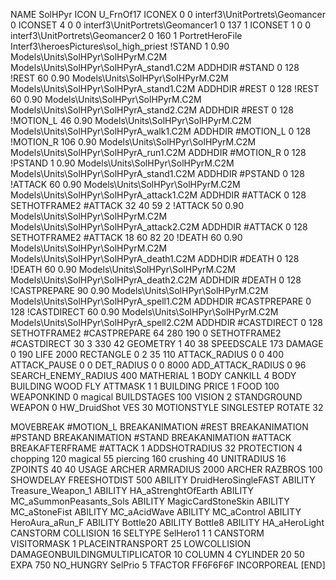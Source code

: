 NAME SolHPyr
ICON U_FrnOf17
ICONEX 0 0 interf3\UnitPortrets\Geomancer 0
ICONSET 4 0 0 interf3\UnitPortrets\Geomancer1 0 137 1
ICONSET 1 0 0 interf3\UnitPortrets\Geomancer2 0 160 1
PortretHeroFile Interf3\heroesPictures\sol_high_priest
!STAND          1 0.90 Models\Units\SolHPyr\SolHPyrM.C2M Models\Units\SolHPyr\SolHPyrA_stand1.C2M
ADDHDIR #STAND 0 128
!REST          60 0.90 Models\Units\SolHPyr\SolHPyrM.C2M Models\Units\SolHPyr\SolHPyrA_stand1.C2M
ADDHDIR #REST 0 128
!REST          60 0.90 Models\Units\SolHPyr\SolHPyrM.C2M Models\Units\SolHPyr\SolHPyrA_stand2.C2M
ADDHDIR #REST 0 128
!MOTION_L      46 0.90 Models\Units\SolHPyr\SolHPyrM.C2M Models\Units\SolHPyr\SolHPyrA_walk1.C2M
ADDHDIR #MOTION_L 0 128                        	
!MOTION_R      106 0.90 Models\Units\SolHPyr\SolHPyrM.C2M Models\Units\SolHPyr\SolHPyrA_run1.C2M
ADDHDIR #MOTION_R 0 128
!PSTAND        1  0.90 Models\Units\SolHPyr\SolHPyrM.C2M Models\Units\SolHPyr\SolHPyrA_stand1.C2M
ADDHDIR #PSTAND 0 128 
!ATTACK        60 0.90 Models\Units\SolHPyr\SolHPyrM.C2M Models\Units\SolHPyr\SolHPyrA_attack1.C2M
ADDHDIR #ATTACK 0 128
SETHOTFRAME2 #ATTACK 32 40 59 2
!ATTACK        50 0.90 Models\Units\SolHPyr\SolHPyrM.C2M Models\Units\SolHPyr\SolHPyrA_attack2.C2M
ADDHDIR #ATTACK 0 128
SETHOTFRAME2 #ATTACK 18 60 82 20
!DEATH         60 0.90 Models\Units\SolHPyr\SolHPyrM.C2M Models\Units\SolHPyr\SolHPyrA_death1.C2M
ADDHDIR #DEATH 0 128
!DEATH         60 0.90 Models\Units\SolHPyr\SolHPyrM.C2M Models\Units\SolHPyr\SolHPyrA_death2.C2M
ADDHDIR #DEATH 0 128
!CASTPREPARE   90 0.90 Models\Units\SolHPyr\SolHPyrM.C2M Models\Units\SolHPyr\SolHPyrA_spell1.C2M
ADDHDIR #CASTPREPARE 0 128
!CASTDIRECT    60 0.90 Models\Units\SolHPyr\SolHPyrM.C2M Models\Units\SolHPyr\SolHPyrA_spell2.C2M
ADDHDIR #CASTDIRECT 0 128
SETHOTFRAME2 #CASTPREPARE 64 280 190 0
SETHOTFRAME2 #CASTDIRECT 30 3 330 42
GEOMETRY 1 40 38
SPEEDSCALE 173
DAMAGE   0 190
LIFE     2000
RECTANGLE 0 2 35 110
ATTACK_RADIUS 0 0 400
ATTACK_PAUSE 0 0
DET_RADIUS 0 0 8000
ADD_ATTACK_RADIUS 0 96
SEARCH_ENEMY_RADIUS 400
MATHERIAL 1 BODY
CANKILL 4 BODY BUILDING WOOD FLY
ATTMASK 1 1 BUILDING
PRICE 1 FOOD 100
WEAPONKIND 0 magical
BUILDSTAGES 100
VISION 2
STANDGROUND
WEAPON 0 HW_DruidShot
VES 30
MOTIONSTYLE SINGLESTEP
ROTATE 32

MOVEBREAK #MOTION_L
BREAKANIMATION #REST
BREAKANIMATION #PSTAND
BREAKANIMATION #STAND
BREAKANIMATION #ATTACK
BREAKAFTERFRAME #ATTACK 1
ADDSHOTRADIUS 32
PROTECTION 4 chopping 120 magical 55 piercing 160 crushing 40
UNITRADIUS 16
ZPOINTS 40 40
USAGE ARCHER
ARMRADIUS 		2000
ARCHER
RAZBROS 100
SHOWDELAY
FREESHOTDIST 500
ABILITY DruidHeroSingleFAST
ABILITY Treasure_Weapon_1
ABILITY HA_aStrenghtOfEarth
ABILITY MC_aSummonPeasants_Sols
ABILITY MagicCardStoneSkin
ABILITY MC_aStoneFist
ABILITY MC_aAcidWave
ABILITY MC_aControl
ABILITY HeroAura_aRun_F
ABILITY Bottle20
ABILITY Bottle8
ABILITY HA_aHeroLight
CANSTORM
COLLISION 16
SELTYPE SelHero1 1 1
CANSTORM
VISITORMASK 1
PLACEINTRANSPORT 25
LOWCOLLISION
DAMAGEONBUILDINGMULTIPLICATOR 10
COLUMN 4
CYLINDER 20 50
EXPA 750
NO_HUNGRY
SelPrio 5
TFACTOR FF6F6F6F
INCORPOREAL
[END]
